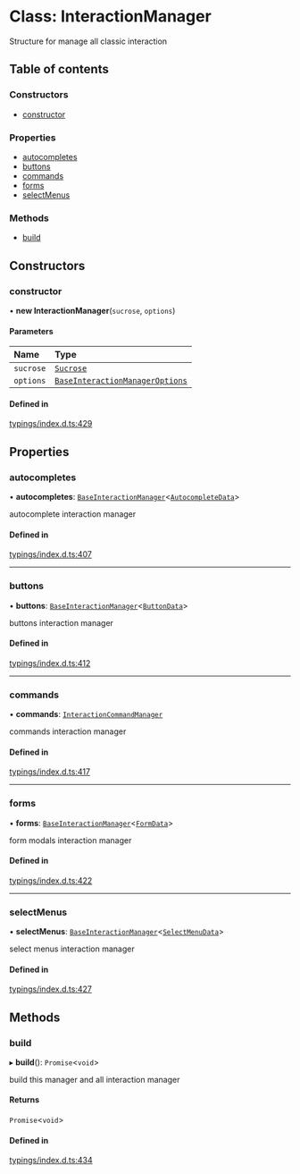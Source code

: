 # Class: InteractionManager

Structure for manage all classic interaction

## Table of contents

### Constructors

- [constructor](../wiki/InteractionManager#constructor)

### Properties

- [autocompletes](../wiki/InteractionManager#autocompletes)
- [buttons](../wiki/InteractionManager#buttons)
- [commands](../wiki/InteractionManager#commands)
- [forms](../wiki/InteractionManager#forms)
- [selectMenus](../wiki/InteractionManager#selectmenus)

### Methods

- [build](../wiki/InteractionManager#build)

## Constructors

### constructor

• **new InteractionManager**(`sucrose`, `options`)

#### Parameters

| Name | Type |
| :------ | :------ |
| `sucrose` | [`Sucrose`](../wiki/Sucrose) |
| `options` | [`BaseInteractionManagerOptions`](../wiki/BaseInteractionManagerOptions) |

#### Defined in

[typings/index.d.ts:429](https://github.com/Natto-PKP/discord-sucrose/blob/a2c6566/typings/index.d.ts#L429)

## Properties

### autocompletes

• **autocompletes**: [`BaseInteractionManager`](../wiki/BaseInteractionManager)<[`AutocompleteData`](../wiki/AutocompleteData)\>

autocomplete interaction manager

#### Defined in

[typings/index.d.ts:407](https://github.com/Natto-PKP/discord-sucrose/blob/a2c6566/typings/index.d.ts#L407)

___

### buttons

• **buttons**: [`BaseInteractionManager`](../wiki/BaseInteractionManager)<[`ButtonData`](../wiki/ButtonData)\>

buttons interaction manager

#### Defined in

[typings/index.d.ts:412](https://github.com/Natto-PKP/discord-sucrose/blob/a2c6566/typings/index.d.ts#L412)

___

### commands

• **commands**: [`InteractionCommandManager`](../wiki/InteractionCommandManager)

commands interaction manager

#### Defined in

[typings/index.d.ts:417](https://github.com/Natto-PKP/discord-sucrose/blob/a2c6566/typings/index.d.ts#L417)

___

### forms

• **forms**: [`BaseInteractionManager`](../wiki/BaseInteractionManager)<[`FormData`](../wiki/FormData)\>

form modals interaction manager

#### Defined in

[typings/index.d.ts:422](https://github.com/Natto-PKP/discord-sucrose/blob/a2c6566/typings/index.d.ts#L422)

___

### selectMenus

• **selectMenus**: [`BaseInteractionManager`](../wiki/BaseInteractionManager)<[`SelectMenuData`](../wiki/SelectMenuData)\>

select menus interaction manager

#### Defined in

[typings/index.d.ts:427](https://github.com/Natto-PKP/discord-sucrose/blob/a2c6566/typings/index.d.ts#L427)

## Methods

### build

▸ **build**(): `Promise`<`void`\>

build this manager and all interaction manager

#### Returns

`Promise`<`void`\>

#### Defined in

[typings/index.d.ts:434](https://github.com/Natto-PKP/discord-sucrose/blob/a2c6566/typings/index.d.ts#L434)
